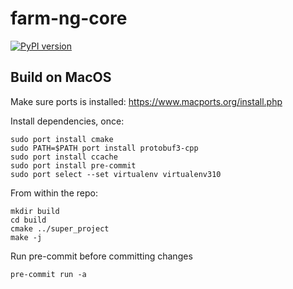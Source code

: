 # farm-ng-core

[![PyPI version](https://badge.fury.io/py/farm-ng-core.svg)](https://pypi.org/project/farm-ng-core)

## Build on MacOS

Make sure ports is installed: https://www.macports.org/install.php

Install dependencies, once:

```
sudo port install cmake
sudo PATH=$PATH port install protobuf3-cpp
sudo port install ccache
sudo port install pre-commit
sudo port select --set virtualenv virtualenv310
```

From within the repo:

```
mkdir build
cd build
cmake ../super_project
make -j
```

Run pre-commit before committing changes

```
pre-commit run -a
```
